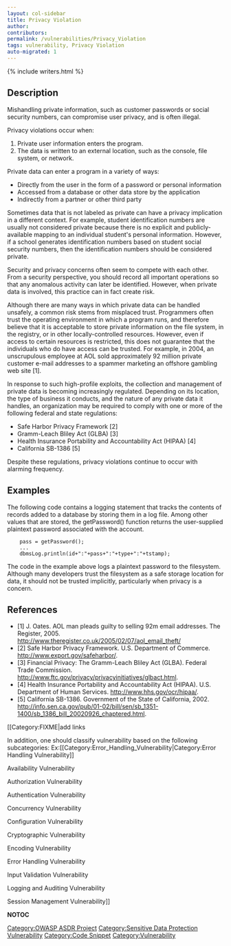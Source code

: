 ```yaml
---
layout: col-sidebar
title: Privacy Violation
author:
contributors:
permalink: /vulnerabilities/Privacy_Violation
tags: vulnerability, Privacy Violation
auto-migrated: 1
---
```


{% include writers.html %}

## Description

Mishandling private information, such as customer passwords or social
security numbers, can compromise user privacy, and is often illegal.

Privacy violations occur when:

1.  Private user information enters the program.
2.  The data is written to an external location, such as the console,
    file system, or network.

Private data can enter a program in a variety of ways:

- Directly from the user in the form of a password or personal
  information
- Accessed from a database or other data store by the application
- Indirectly from a partner or other third party

Sometimes data that is not labeled as private can have a privacy
implication in a different context. For example, student identification
numbers are usually not considered private because there is no explicit
and publicly-available mapping to an individual student's personal
information. However, if a school generates identification numbers based
on student social security numbers, then the identification numbers
should be considered private.

Security and privacy concerns often seem to compete with each other.
From a security perspective, you should record all important operations
so that any anomalous activity can later be identified. However, when
private data is involved, this practice can in fact create risk.

Although there are many ways in which private data can be handled
unsafely, a common risk stems from misplaced trust. Programmers often
trust the operating environment in which a program runs, and therefore
believe that it is acceptable to store private information on the file
system, in the registry, or in other locally-controlled resources.
However, even if access to certain resources is restricted, this does
not guarantee that the individuals who do have access can be trusted.
For example, in 2004, an unscrupulous employee at AOL sold approximately
92 million private customer e-mail addresses to a spammer marketing an
offshore gambling web site \[1\].

In response to such high-profile exploits, the collection and management
of private data is becoming increasingly regulated. Depending on its
location, the type of business it conducts, and the nature of any
private data it handles, an organization may be required to comply with
one or more of the following federal and state regulations:

- Safe Harbor Privacy Framework \[2\]
- Gramm-Leach Bliley Act (GLBA) \[3\]
- Health Insurance Portability and Accountability Act (HIPAA) \[4\]
- California SB-1386 \[5\]

Despite these regulations, privacy violations continue to occur with
alarming frequency.

## Examples

The following code contains a logging statement that tracks the contents
of records added to a database by storing them in a log file. Among
other values that are stored, the getPassword() function returns the
user-supplied plaintext password associated with the account.

```
    pass = getPassword();
    ...
    dbmsLog.println(id+":"+pass+":"+type+":"+tstamp);
```

The code in the example above logs a plaintext password to the
filesystem. Although many developers trust the filesystem as a safe
storage location for data, it should not be trusted implicitly,
particularly when privacy is a concern.

## References

- \[1\] J. Oates. AOL man pleads guilty to selling 92m email
  addresses. The Register, 2005.
  <http://www.theregister.co.uk/2005/02/07/aol_email_theft/>
- \[2\] Safe Harbor Privacy Framework. U.S. Department of Commerce.
  <http://www.export.gov/safeharbor/>.
- \[3\] Financial Privacy: The Gramm-Leach Bliley Act (GLBA). Federal
  Trade Commission.
  <http://www.ftc.gov/privacy/privacyinitiatives/glbact.html>.
- \[4\] Health Insurance Portability and Accountability Act (HIPAA).
  U.S. Department of Human Services. <http://www.hhs.gov/ocr/hipaa/>.
- \[5\] California SB-1386. Government of the State of California, 2002.
  <http://info.sen.ca.gov/pub/01-02/bill/sen/sb_1351-1400/sb_1386_bill_20020926_chaptered.html>.

\[\[Category:FIXME|add links

In addition, one should classify vulnerability based on the following
subcategories:
Ex:\[\[Category:Error_Handling_Vulnerability|Category:Error Handling
Vulnerability\]\]

Availability Vulnerability

Authorization Vulnerability

Authentication Vulnerability

Concurrency Vulnerability

Configuration Vulnerability

Cryptographic Vulnerability

Encoding Vulnerability

Error Handling Vulnerability

Input Validation Vulnerability

Logging and Auditing Vulnerability

Session Management Vulnerability\]\]

**NOTOC**

[Category:OWASP ASDR Project](Category:OWASP_ASDR_Project "wikilink")
[Category:Sensitive Data Protection
Vulnerability](Category:Sensitive_Data_Protection_Vulnerability "wikilink")
[Category:Code Snippet](Category:Code_Snippet "wikilink")
[Category:Vulnerability](Category:Vulnerability "wikilink")
